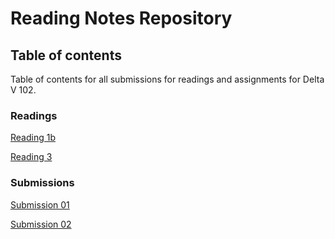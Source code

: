 # Reading Notes Repository

## Table of contents

Table of contents for all submissions for readings and assignments for Delta V 102.

### Readings

[Reading 1b](reading-1b.md)

[Reading 3](reading03.md)

### Submissions

[Submission 01](submission01.md)

[Submission 02](submission02.md)



